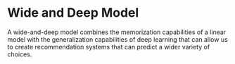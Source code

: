 # Wide and Deep Model

A wide-and-deep model combines the memorization capabilities of a linear model with the generalization capabilities of deep learning that can allow us to create recommendation systems that can predict a wider variety of choices.
